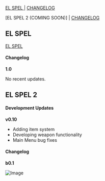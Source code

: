 [EL SPEL  ](https://elspel.github.io/1/)  |  [CHANGELOG](https://elspel.github.io/#el-spel-1)

[EL SPEL 2 (COMING SOON)]  |  [CHANGELOG](https://elspel.github.io/#el-spel-2)

## EL SPEL 
[EL SPEL  ](https://elspel.github.io/1/)

#### Changelog

**1.0**

No recent updates.

## EL SPEL 2
#### Development Updates

**v0.10**
- Adding item system
- Developing weapon functionality
- Main Menu bug fixes


#### Changelog

**b0.1**


![Image](https://via.placeholder.com/150)
